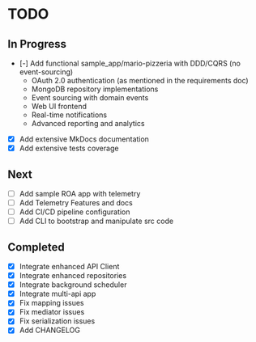 # TODO

## In Progress

- [-] Add functional sample_app/mario-pizzeria with DDD/CQRS (no event-sourcing)
  - OAuth 2.0 authentication (as mentioned in the requirements doc)
  - MongoDB repository implementations
  - Event sourcing with domain events
  - Web UI frontend
  - Real-time notifications
  - Advanced reporting and analytics
- [x] Add extensive MkDocs documentation
- [x] Add extensive tests coverage

## Next

- [ ] Add sample ROA app with telemetry
- [ ] Add Telemetry Features and docs
- [ ] Add CI/CD pipeline configuration
- [ ] Add CLI to bootstrap and manipulate src code

## Completed

- [x] Integrate enhanced API Client
- [x] Integrate enhanced repositories
- [x] Integrate background scheduler
- [x] Integrate multi-api app
- [x] Fix mapping issues
- [x] Fix mediator issues
- [x] Fix serialization issues
- [x] Add CHANGELOG
